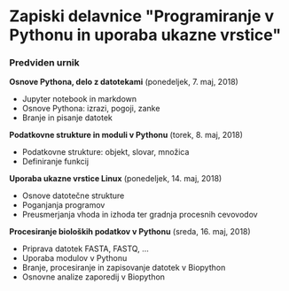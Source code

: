 # Zapiski delavnice "Programiranje v Pythonu in uporaba ukazne vrstice"

### Predviden urnik


**Osnove Pythona, delo z datotekami** (ponedeljek, 7. maj, 2018)

- Jupyter notebook in markdown
- Osnove Pythona: izrazi, pogoji, zanke
- Branje in pisanje datotek


**Podatkovne strukture in moduli v Pythonu** (torek, 8. maj, 2018)

- Podatkovne strukture: objekt, slovar, množica
- Definiranje funkcij


**Uporaba ukazne vrstice Linux** (ponedeljek, 14. maj, 2018)

- Osnove datotečne strukture
- Poganjanja programov
- Preusmerjanja vhoda in izhoda ter gradnja procesnih cevovodov


**Procesiranje bioloških podatkov v Pythonu** (sreda, 16. maj, 2018)

- Priprava datotek FASTA, FASTQ, …
- Uporaba modulov v Pythonu
- Branje, procesiranje in zapisovanje datotek v Biopython
- Osnovne analize zaporedij v Biopython